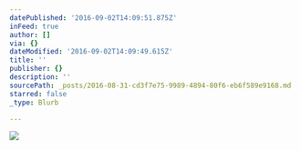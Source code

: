 ```yaml
---
datePublished: '2016-09-02T14:09:51.875Z'
inFeed: true
author: []
via: {}
dateModified: '2016-09-02T14:09:49.615Z'
title: ''
publisher: {}
description: ''
sourcePath: _posts/2016-08-31-cd3f7e75-9989-4894-80f6-eb6f589e9168.md
starred: false
_type: Blurb

---
```

![](https://the-grid-user-content.s3-us-west-2.amazonaws.com/d4cdd8fe-e10c-4209-986d-1ed1d33840f8.jpg)